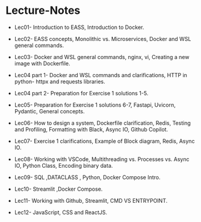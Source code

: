# Lecture-Notes

- Lec01- Introduction to EASS, Introduction to Docker.  

- Lec02- EASS concepts, Monolithic vs. Microservices, Docker and WSL general commands.  

- Lec03- Docker and WSL general commands, nginx, vi, Creating a new image with Dockerfile.  

- Lec04 part 1- Docker and WSL commands and clarifications, HTTP in python- httpx and requests libraries.  

- Lec04 part 2- Preparation for Exercise 1 solutions 1-5.  

- Lec05- Preparation for Exercise 1 solutions 6-7, Fastapi, Uvicorn, Pydantic, General concepts.  

- Lec06- How to design a system, Dockerfile clarification, Redis, Testing and Profiling, Formatting with Black, Async IO, Github Copilot.  

- Lec07- Exercise 1 clarifications, Example of Block diagram, Redis, Async IO.  

- Lec08- Working with VSCode, Multithreading vs. Processes vs. Async IO, Python Class, Encoding binary data.

- Lec09- SQL ,DATACLASS , Python, Docker Compose Intro.

- Lec10- Streamlit ,Docker Compose.

- Lec11- Working with Github, Streamlit, CMD VS ENTRYPOINT.

- Lec12- JavaScript, CSS and ReactJS.
